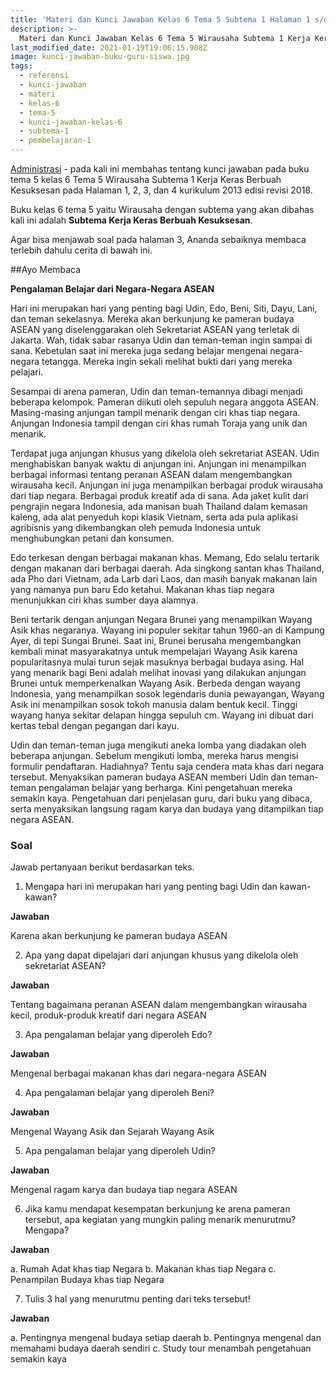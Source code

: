 ```yaml
---
title: 'Materi dan Kunci Jawaban Kelas 6 Tema 5 Subtema 1 Halaman 1 s/d 4'
description: >-
  Materi dan Kunci Jawaban Kelas 6 Tema 5 Wirausaha Subtema 1 Kerja Keras Berbuah Kesuksesan pada Halaman 1, 2, 3, dan 4 kurikulum 2013 edisi revisi 2018.
last_modified_date: 2021-01-19T19:06:15.908Z
image: kunci-jawaban-buku-guru-siswa.jpg
tags:
  - referensi
  - kunci-jawaban
  - materi
  - kelas-6
  - tema-5
  - kunci-jawaban-kelas-6
  - subtema-1
  - pembelajaran-1
---
```


[Administrasi](/ 'Administrasi.Net') - pada kali ini membahas tentang kunci jawaban pada buku tema 5 kelas 6 Tema 5 Wirausaha Subtema 1 Kerja Keras Berbuah Kesuksesan pada Halaman 1, 2, 3, dan 4 kurikulum 2013 edisi revisi 2018.

Buku kelas 6 tema 5 yaitu Wirausaha dengan subtema yang akan dibahas kali ini adalah **Subtema Kerja Keras Berbuah Kesuksesan**.

Agar bisa menjawab soal pada halaman 3, Ananda sebaiknya membaca terlebih dahulu cerita di bawah ini. 

##Ayo Membaca

**Pengalaman Belajar dari Negara-Negara ASEAN**

Hari ini merupakan hari yang penting bagi Udin, Edo, Beni, Siti, Dayu, Lani, dan teman sekelasnya. Mereka akan berkunjung ke pameran budaya ASEAN yang diselenggarakan oleh Sekretariat ASEAN yang terletak di Jakarta. Wah, tidak sabar rasanya Udin dan teman-teman ingin sampai di sana. Kebetulan saat ini mereka juga sedang belajar mengenai negara-negara tetangga. Mereka ingin sekali melihat bukti dari yang mereka pelajari. 

Sesampai di arena pameran, Udin dan teman-temannya dibagi menjadi beberapa kelompok. Pameran diikuti oleh sepuluh negara anggota ASEAN. Masing-masing anjungan tampil menarik dengan ciri khas tiap negara. Anjungan Indonesia tampil dengan ciri khas rumah Toraja yang unik dan
menarik.

Terdapat juga anjungan khusus yang dikelola oleh sekretariat ASEAN. Udin menghabiskan banyak waktu di anjungan ini. Anjungan ini menampilkan berbagai informasi tentang peranan ASEAN dalam mengembangkan wirausaha kecil. Anjungan ini juga menampilkan berbagai produk wirausaha dari tiap negara. Berbagai produk kreatif ada di sana. Ada jaket kulit dari pengrajin negara Indonesia, ada manisan buah Thailand dalam kemasan kaleng, ada alat penyeduh kopi klasik Vietnam, serta ada
pula aplikasi agribisnis yang dikembangkan oleh pemuda Indonesia untuk menghubungkan petani dan konsumen. 

Edo terkesan dengan berbagai makanan khas. Memang, Edo selalu tertarik dengan makanan dari berbagai daerah. Ada singkong santan khas Thailand, ada Pho dari Vietnam, ada Larb dari Laos, dan masih banyak makanan lain yang namanya pun baru Edo ketahui. Makanan khas tiap negara menunjukkan ciri khas sumber daya alamnya. 

Beni tertarik dengan anjungan Negara Brunei yang menampilkan Wayang Asik khas negaranya. Wayang ini populer sekitar tahun 1960-an di Kampung Ayer, di tepi Sungai Brunei. Saat ini, Brunei berusaha mengembangkan kembali minat masyarakatnya untuk mempelajari Wayang Asik karena popularitasnya mulai turun sejak masuknya berbagai budaya asing. Hal yang menarik bagi Beni adalah melihat inovasi yang dilakukan anjungan Brunei untuk memperkenalkan Wayang Asik. Berbeda dengan wayang Indonesia, yang menampilkan sosok legendaris dunia pewayangan, Wayang Asik ini menampilkan sosok tokoh manusia dalam bentuk kecil. Tinggi wayang hanya sekitar delapan hingga sepuluh cm. Wayang ini dibuat dari kertas tebal dengan pegangan dari kayu. 

Udin dan teman-teman juga mengikuti aneka lomba yang diadakan oleh beberapa anjungan. Sebelum mengikuti lomba, mereka harus mengisi formulir pendaftaran. Hadiahnya? Tentu saja cendera mata khas dari negara tersebut. Menyaksikan pameran budaya ASEAN memberi Udin dan teman-teman pengalaman belajar yang berharga. Kini pengetahuan mereka semakin kaya. Pengetahuan dari penjelasan guru, dari buku yang dibaca, serta menyaksikan langsung ragam karya dan budaya yang ditampilkan tiap negara ASEAN.

### Soal
Jawab pertanyaan berikut berdasarkan teks.
1) Mengapa hari ini merupakan hari yang penting bagi Udin dan kawan-kawan?

**Jawaban**

Karena akan berkunjung ke pameran budaya ASEAN

2) Apa yang dapat dipelajari dari anjungan khusus yang dikelola oleh sekretariat ASEAN?

**Jawaban**

Tentang bagaimana peranan ASEAN dalam mengembangkan wirausaha kecil, produk-produk kreatif dari negara ASEAN

3) Apa pengalaman belajar yang diperoleh Edo?

**Jawaban**

Mengenal berbagai makanan khas dari negara-negara ASEAN

4) Apa pengalaman belajar yang diperoleh Beni?

**Jawaban**

Mengenal Wayang Asik dan Sejarah Wayang Asik

5) Apa pengalaman belajar yang diperoleh Udin?

**Jawaban**

Mengenal ragam karya dan budaya tiap negara ASEAN

6) Jika kamu mendapat kesempatan berkunjung ke arena pameran tersebut, apa kegiatan yang mungkin paling menarik menurutmu? Mengapa?

**Jawaban**

a. Rumah Adat khas tiap Negara
b. Makanan khas tiap Negara
c. Penampilan Budaya khas tiap Negara

7) Tulis 3 hal yang menurutmu penting dari teks tersebut!

**Jawaban**

a. Pentingnya mengenal budaya setiap daerah
b. Pentingnya mengenal dan memahami budaya daerah sendiri
c. Study tour menambah pengetahuan semakin kaya
